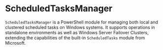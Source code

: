 # ScheduledTasksManager

`ScheduledTasksManager` is a PowerShell module for managing both local and
clustered scheduled tasks on Windows systems. It supports operations in
standalone environments as well as Windows Server Failover Clusters, extending
the capabilities of the built-in `ScheduledTasks` module from Microsoft.
